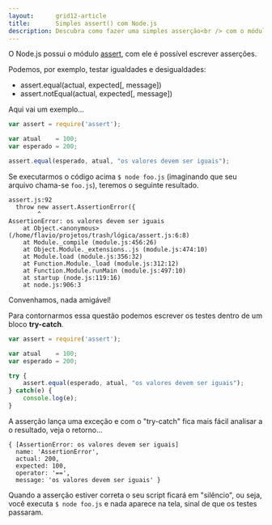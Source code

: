 ```yaml
---
layout:      grid12-article
title:       Simples assert() com Node.js
description: Descubra como fazer uma simples asserção<br /> com o módulo assert() do Node.js (JavaScript)
---
```


O Node.js possui o módulo [assert](https://nodejs.org/api/assert.html "link-externo"), com ele é possível escrever
asserções.

Podemos, por exemplo, testar igualdades e desigualdades:

- assert.equal(actual, expected[, message])
- assert.notEqual(actual, expected[, message])

Aqui vai um exemplo...

```javascript
var assert = require('assert');

var atual    = 100;
var esperado = 200;

assert.equal(esperado, atual, "os valores devem ser iguais");
```

Se executarmos o código acima `$ node foo.js` (imaginando que seu arquivo chama-se `foo.js`), teremos o seguinte 
resultado.

    assert.js:92
      throw new assert.AssertionError({
            ^
    AssertionError: os valores devem ser iguais
        at Object.<anonymous> (/home/flavio/projetos/trash/lógica/assert.js:6:8)
        at Module._compile (module.js:456:26)
        at Object.Module._extensions..js (module.js:474:10)
        at Module.load (module.js:356:32)
        at Function.Module._load (module.js:312:12)
        at Function.Module.runMain (module.js:497:10)
        at startup (node.js:119:16)
        at node.js:906:3


Convenhamos, nada amigável!

Para contornarmos essa questão podemos escrever os testes dentro de um bloco __try-catch__.

```javascript
var assert = require('assert');

var atual    = 100;
var esperado = 200;

try {
    assert.equal(esperado, atual, "os valores devem ser iguais");
} catch(e) {
    console.log(e);
}
```

A asserção lança uma exceção e com o "try-catch" fica mais fácil analisar a o resultado, veja o retorno...

    { [AssertionError: os valores devem ser iguais]
      name: 'AssertionError',
      actual: 200,
      expected: 100,
      operator: '==',
      message: 'os valores devem ser iguais' }

Quando a asserção estiver correta o seu script ficará em "silêncio", ou seja, você executa `$ node foo.js` e nada 
aparece na tela, sinal de que os testes passaram.

